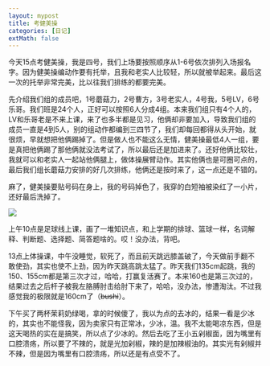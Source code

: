 ```yaml
---
layout: mypost
title: 考健美操
categories: [日记]
extMath: false
---
```


今天15点考健美操，我是四号，我们上场要按照顺序从1-6号依次排列入场报名字。因为健美操编动作要有托举，且我和老实人比较轻，所以就被举起来。最后这一次的托举非常完美，比以往我们排练的都要完美。

先介绍我们组的成员吧，1号蘑菇力，2号曹方，3号老实人，4号我，5号LV，6号乐哥。我们班是24个人，正好可以按照6人分成4组。本来我们组只有4个人的，LV和乐哥老是不来上课，来了也多半都是见习，他俩却非要加入，导致我们组的成员一直是4到5人，别的组动作都编到三四节了，我们却每回都得从头开始，就很烦，早就想把他俩踢掉了。但是做人也不能这么无情，健美操最低4人一组，要是真把他俩踢了那他俩就没法考试了，所以最后还是加进来了。还好他俩比较壮，我就可以和老实人一起站他俩腿上，做体操展臂动作。其实他俩也是可圈可点的，最后我们组长蘑菇力安排的好几次排练，他俩还是按时来了，这一点还是不错的。

麻了，健美操要贴号码在身上，我的号码掉色了，我穿的白短袖被染红了一小片，还好最后洗掉了。

![](https://b2.226000.xyz/un/74861191-b285-436b-8963-c6dc3b7873fe.jpeg)

上午10点是足球线上课，画了一堆知识点，和上学期的排球、篮球一样，名词解释、判断题、选择题、简答题啥的。哎！没办法，背吧。

13点上体操课，中午没睡觉，软死了，而且前天跳远膝盖破了，今天做前手翻不敢使劲，其实也使不上劲，因为昨天跳高跳太猛了。昨天我们135cm起跳，我的150、155cm都是第三次才过，哈哈，打赢复活赛了。本来160也是第三次过的，结果过去之后杆子被我左胳膊肘击给肘下来了，哈哈，没办法，惨遭淘汰。不过我感觉我的极限就是160cm了（~~bushi~~）。

下午买了两杯茉莉奶绿喝，拿的时候傻了，我以为点的去冰的，结果一看是少冰的，其实也不能怪我，因为卖家只有正常冰，少冰，温。我不太能喝凉东西，但是这天喝热的实在是搞笑，所以点了少冰的。然后去吃了王小五剁椒面，因为嘴里有口腔溃疡，所以要了不辣的，就是光加剁椒，辣的是加辣椒油的。其实光有剁椒并不辣，但是因为嘴里有口腔溃疡，所以还是有点受不了。
